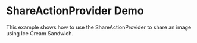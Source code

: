 ShareActionProvider Demo
========================

This example shows how to use the ShareActionProvider to share an image using Ice Cream Sandwich.
